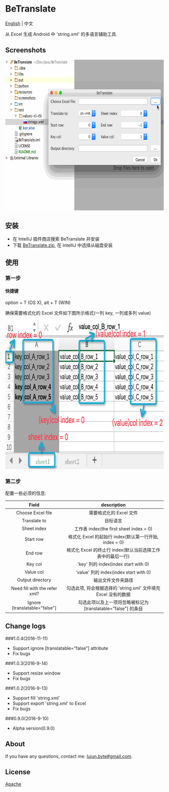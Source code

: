 # BeTranslate

[English](README.md) | 中文

从 Excel 生成 Android 中 'string.xml' 的多语言辅助工具.

## Screenshots

<img src="/screenshots/betranslate_screen_record_0.9.0.gif" alt="screenshots/betranslate_screen_record_0.9.0.gif" width="705" height="478" />

## 安装

* 在 IntelliJ 插件商店搜索 BeTranslate 并安装
* 下载 [BeTranslate.zip](BeTranslate.zip), 在 IntelliJ 中选择从磁盘安装

## 使用

### 第一步

#### 快捷键

option + T (OS X), alt + T (WIN)

确保需要格式化的 Excel 文件如下图所示格式(一列 key, 一列或多列 value)

<img src="/screenshots/betranslate_record_excel.png" alt="screenshots/betranslate_record_excel.png" width="788" height="472" />

### 第二步

配置一些必须的信息:

|Field|description
|:---:|:---:|
| Choose Excel file | 需要格式化的 Excel 文件
| Translate to | 目标语言
| Sheet index | 工作表 index(the first sheet index = 0)
| Start row | 格式化 Excel 的起始行 index(默认第一行开始, index = 0)
| End row | 格式化 Excel 的终止行 index(默认当前选择工作表中的最后一行)
| Key col | 'key' 列的 index(index start with 0)
| Value col | 'value' 列的 index(index start with 0)
| Output directory | 输出文件文件夹路径
| Need fill with the refer xml? | 勾选此项, 将会根据选择的 'string.xml' 文件填充 Excel 没有的数据
| Ignore [translatable="false"] | 勾选此项以及上一项将忽略被标记为 [translatable="false"] 的条目

## Change logs
     
###1.0.4(2016-11-11)
- Support ignore [translatable="false"] attribute
- Fix bugs

###1.0.3(2016-9-14)
- Support resize window
- Fix bugs

###1.0.2(2016-9-13)
- Support fill 'string.xml'
- Support export 'string.xml' to Excel
- Fix bugs

###0.9.0(2016-9-10)
- Alpha version(0.9.0)

## About
If you have any questions, contact me: [lujun.byte#gmail.com](mailto:lujun.byte@gmail.com).

## License

[Apache](LICENSE)
